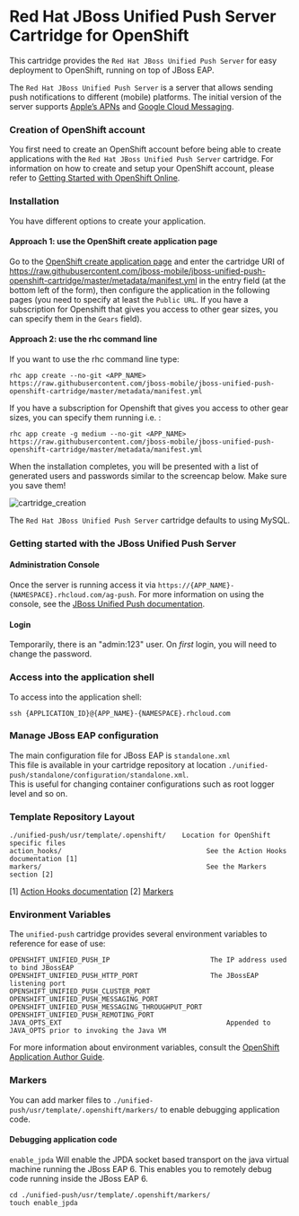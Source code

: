 # Red Hat JBoss Unified Push Server Cartridge for OpenShift

This cartridge provides the `Red Hat JBoss Unified Push Server` for easy deployment to OpenShift, running on top of JBoss EAP. 

The `Red Hat JBoss Unified Push Server` is a server that allows sending push notifications to different (mobile) platforms. The initial version of the server supports [Apple’s APNs](http://developer.apple.com/library/mac/#documentation/NetworkingInternet/Conceptual/RemoteNotificationsPG/Chapters/ApplePushService.html#//apple_ref/doc/uid/TP40008194-CH100-SW9) and [Google Cloud Messaging](http://developer.android.com/google/gcm/index.html).

### Creation of OpenShift account
You first need to create an OpenShift account before being able to create applications with the `Red Hat JBoss Unified Push Server` cartridge. For information on how to create and setup your OpenShift account, please refer to [Getting Started with OpenShift Online](https://developers.openshift.com/en/getting-started-overview.html).

### Installation
You have different options to create your application.

#### Approach 1: use the OpenShift create application page
Go to the [OpenShift create application page](https://openshift.redhat.com/app/console/application_types) and enter the cartridge URI of https://raw.githubusercontent.com/jboss-mobile/jboss-unified-push-openshift-cartridge/master/metadata/manifest.yml in the entry field (at the bottom left of the form), then configure the application in the following pages (you need to specify at least the `Public URL`. If you have a subscription for Openshift that gives you access to other gear sizes, you can specify them in the `Gears` field). 

#### Approach 2: use the rhc command line
If you want to use the rhc command line type:
```shell
rhc app create --no-git <APP_NAME> https://raw.githubusercontent.com/jboss-mobile/jboss-unified-push-openshift-cartridge/master/metadata/manifest.yml
```

If you have a subscription for Openshift that gives you access to other gear sizes, you can specify them running i.e. :
```shell
rhc app create -g medium --no-git <APP_NAME> https://raw.githubusercontent.com/jboss-mobile/jboss-unified-push-openshift-cartridge/master/metadata/manifest.yml
```

When the installation completes, you will be presented with a list of generated users and passwords similar to the screencap below.  Make sure you save them!

![cartridge_creation](./cartridge-creation.png)

The `Red Hat JBoss Unified Push Server` cartridge defaults to using MySQL.

### Getting started with the JBoss Unified Push Server

#### Administration Console

Once the server is running access it via `https://{APP_NAME}-{NAMESPACE}.rhcloud.com/ag-push`. For more information on using the console, see the [JBoss Unified Push documentation](http://docs.jboss.org/unifiedpush/unifiedpush.pdf).

#### Login

Temporarily, there is an "admin:123" user.  On _first_ login,  you will need to change the password.

### Access into the application shell

To access into the application shell:
```shell
ssh {APPLICATION_ID}@{APP_NAME}-{NAMESPACE}.rhcloud.com
```

### Manage JBoss EAP configuration

The main configuration file for JBoss EAP is `standalone.xml`  
This file is available in your cartridge repository at location `./unified-push/standalone/configuration/standalone.xml`.  
This is useful for changing container configurations such as root logger level and so on.  

### Template Repository Layout
```
./unified-push/usr/template/.openshift/    Location for OpenShift specific files
action_hooks/                                    See the Action Hooks documentation [1]
markers/                                         See the Markers section [2]
```
\[1\] [Action Hooks documentation](http://openshift.github.io/documentation/oo_user_guide.html#action-hooks)
\[2\] [Markers](#markers)


### Environment Variables

The `unified-push` cartridge provides several environment variables to reference for ease
of use:
```
OPENSHIFT_UNIFIED_PUSH_IP                         The IP address used to bind JBossEAP
OPENSHIFT_UNIFIED_PUSH_HTTP_PORT                  The JBossEAP listening port
OPENSHIFT_UNIFIED_PUSH_CLUSTER_PORT               
OPENSHIFT_UNIFIED_PUSH_MESSAGING_PORT             
OPENSHIFT_UNIFIED_PUSH_MESSAGING_THROUGHPUT_PORT  
OPENSHIFT_UNIFIED_PUSH_REMOTING_PORT              
JAVA_OPTS_EXT                                         Appended to JAVA_OPTS prior to invoking the Java VM
```
For more information about environment variables, consult the
[OpenShift Application Author Guide](http://openshift.github.io/documentation/oo_user_guide.html).

### Markers

You can add marker files to `./unified-push/usr/template/.openshift/markers/` to enable debugging application code.

#### Debugging application code
`enable_jpda` Will enable the JPDA socket based transport on the java virtual machine running the JBoss EAP 6. This enables you to remotely debug code running inside the JBoss EAP 6.

```
cd ./unified-push/usr/template/.openshift/markers/
touch enable_jpda
```
